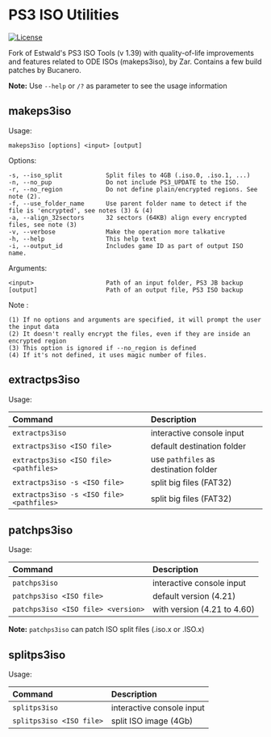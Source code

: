 # PS3 ISO Utilities
[![License](https://img.shields.io/github/license/bucanero/ps3iso-utils.svg)](./LICENSE)

Fork of Estwald's PS3 ISO Tools (v 1.39) with quality-of-life improvements and features related to ODE ISOs (makeps3iso), by Zar.
Contains a few build patches by Bucanero.

**Note:** Use `--help` or `/?` as parameter to see the usage information

## makeps3iso

Usage:

    makeps3iso [options] <input> [output]

Options:

    -s, --iso_split            Split files to 4GB (.iso.0, .iso.1, ...)
    -n, --no_pup               Do not include PS3_UPDATE to the ISO.
    -r, --no_region            Do not define plain/encrypted regions. See note (2).
    -f, --use_folder_name      Use parent folder name to detect if the file is 'encrypted', see notes (3) & (4)
    -a, --align_32sectors      32 sectors (64KB) align every encrypted files, see note (3)
    -v, --verbose              Make the operation more talkative
    -h, --help                 This help text
    -i, --output_id            Includes game ID as part of output ISO name.
    
Arguments:

    <input>                    Path of an input folder, PS3 JB backup
    [output]                   Path of an output file, PS3 ISO backup

Note :

    (1) If no options and arguments are specified, it will prompt the user the input data
    (2) It doesn't really encrypt the files, even if they are inside an encrypted region
    (3) This option is ignored if --no_region is defined
    (4) If it's not defined, it uses magic number of files.
    
## extractps3iso

Usage:

| Command | Description |
| :----- | :------ |
`extractps3iso`                           | interactive console input
`extractps3iso <ISO file>`                | default destination folder
`extractps3iso <ISO file> <pathfiles>`    | use `pathfiles` as destination folder
`extractps3iso -s <ISO file>`             | split big files (FAT32)
`extractps3iso -s <ISO file> <pathfiles>` | split big files (FAT32)


## patchps3iso

Usage:

| Command | Description |
| :----- | :------ |
`patchps3iso`                       | interactive console input
`patchps3iso <ISO file>`            | default version (4.21)
`patchps3iso <ISO file> <version>`  | with version (4.21 to 4.60)

**Note:** `patchps3iso` can patch ISO split files (.iso.x or .ISO.x)

## splitps3iso

Usage:

| Command | Description |
| :----- | :------ |
`splitps3iso`                       | interactive console input
`splitps3iso <ISO file>`            | split ISO image (4Gb)
